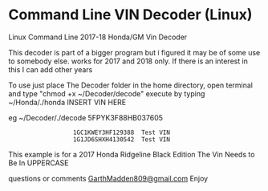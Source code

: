 # Command Line VIN Decoder (Linux)

Linux Command Line 2017-18 Honda/GM Vin Decoder

This decoder is part of a bigger program but i figured it may be of some use to somebody else. works for 2017 and 2018 only. If there is an interest in this I can add other years

To use just place The Decoder folder in the home directory, open terminal and type "chmod +x ~/Decoder/decode" execute by typing ~/Honda/./honda INSERT VIN HERE

eg ~/Decoder/./decode 5FPYK3F88HB037605
            
                      1GC1KWEY3HF129388  Test VIN
                      1G1JD6SHXH4130542  Test VIN
                      
This example is for a 2017 Honda Ridgeline Black Edition The Vin Needs to Be In UPPERCASE

questions or comments GarthMadden809@gmail.com Enjoy
